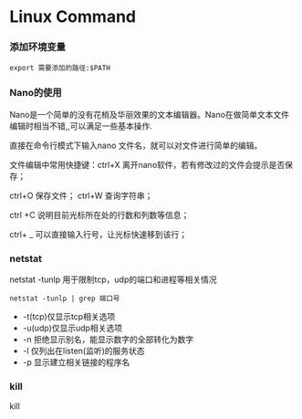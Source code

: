 # Linux Command

### 添加环境变量

`export 需要添加的路径:$PATH` 


### Nano的使用

Nano是一个简单的没有花梢及华丽效果的文本编辑器。Nano在做简单文本文件编辑时相当不错,,可以满足一些基本操作.

直接在命令行模式下输入nano 文件名，就可以对文件进行简单的编辑。

文件编辑中常用快捷键：ctrl+X 离开nano软件，若有修改过的文件会提示是否保存；

ctrl+O 保存文件；   ctrl+W 查询字符串；

ctrl +C 说明目前光标所在处的行数和列数等信息；

ctrl+ _ 可以直接输入行号，让光标快速移到该行；

### netstat

netstat -tunlp 用于限制tcp，udp的端口和进程等相关情况

`netstat -tunlp | grep 端口号`

+ -t(tcp)仅显示tcp相关选项
+ -u(udp)仅显示udp相关选项
+ -n 拒绝显示别名，能显示数字的全部转化为数字
+ -l 仅列出在listen(监听)的服务状态
+ -p 显示建立相关链接的程序名

### kill 

kill 
